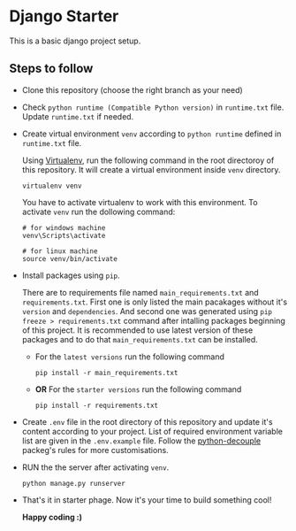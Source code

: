 # Django Starter

This is a basic django project setup.

## Steps to follow
-   Clone this repository (choose the right branch as your need)
-   Check `python runtime (Compatible Python version)` in `runtime.txt` file. Update `runtime.txt` if needed.
-   Create virtual environment `venv` according to `python runtime` defined in `runtime.txt` file.


    Using [Virtualenv](https://pypi.org/project/virtualenv/), run the following command in the root directoroy of this repository. It will create a virtual environment inside `venv` directory.
    ```
    virtualenv venv
    ```
    You have to activate virtualenv to work with this environment. To activate `venv` run the dollowing command:
    ```
    # for windows machine
    venv\Scripts\activate

    # for linux machine
    source venv/bin/activate
    ```
-   Install packages using `pip`.
    
    There are to requirements file named `main_requirements.txt` and `requirements.txt`. First one is only listed the main pacakages without it's `version` and `dependencies`. And second one was generated using `pip freeze > requirements.txt` command after intalling packages beginning of this project. It is recommended to use latest version of these packages and to do that `main_requirements.txt` can be installed.

    -   For the `latest versions` run the following command
        ```
        pip install -r main_requirements.txt
        ```
    -   **OR** For the `starter versions` run the following command
        ```
        pip install -r requirements.txt
        ```
-   Create `.env` file in the root directory of this repository and update  it's content according to your project. List of required environment variable list are given in the `.env.example` file. Follow the [python-decouple](https://pypi.org/project/python-decouple/) packeg's rules for more customisations.

-   RUN the the server after activating `venv`.
    ```
    python manage.py runserver
    ```
-   That's it in starter phage. Now it's your time to build something cool!

    **Happy coding :)**
